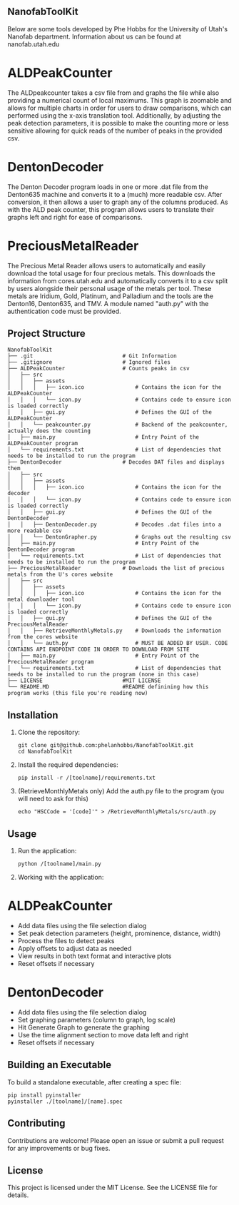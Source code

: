 ## NanofabToolKit

Below are some tools developed by Phe Hobbs for the University of Utah's Nanofab department.
Information about us can be found at nanofab.utah.edu


# ALDPeakCounter

The ALDpeakcounter takes a csv file from and graphs the file while also providing a numerical count of local maximums.
This graph is zoomable and allows for multiple charts in order for users to draw comparisons, which can performed using the x-axis translation tool.
Additionally, by adjusting the peak detection parameters, it is possible to make the counting more or less sensitive allowing for quick reads of the number of peaks in the provided csv.

# DentonDecoder

The Denton Decoder program loads in one or more .dat file from the Denton635 machine and converts it to a (much) more readable csv.
After conversion, it then allows a user to graph any of the columns produced.
As with the ALD peak counter, this program allows users to translate their graphs left and right for ease of comparisons.

# PreciousMetalReader

The Precious Metal Reader allows users to automatically and easily download the total usage for four precious metals.
This downloads the information from cores.utah.edu and automatically converts it to a csv split by users alongside their personal usage of the metals per tool.
These metals are Iridium, Gold, Platinum, and Palladium and the tools are the Denton16, Denton635, and TMV.
A module named "auth.py" with the authentication code must be provided.

## Project Structure

```
NanofabToolKit
├── .git                            # Git Information
├── .gitignore                      # Ignored files
├── ALDPeakCounter                  # Counts peaks in csv
│   ├── src
│   │   ├── assets
│   │   │   ├── icon.ico                # Contains the icon for the ALDPeakCounter
│   │   │   └── icon.py                 # Contains code to ensure icon is loaded correctly
│   │   ├── gui.py                      # Defines the GUI of the ALDPeakCounter
│   │   └── peakcounter.py              # Backend of the peakcounter, actually does the counting
│   ├── main.py                         # Entry Point of the ALDPeakCounter program
│   └── requirements.txt                # List of dependencies that needs to be installed to run the program
├── DentonDecoder                   # Decodes DAT files and displays them
│   ├── src
│   │   ├── assets
│   │   │   ├── icon.ico                # Contains the icon for the decoder
│   │   │   └── icon.py                 # Contains code to ensure icon is loaded correctly
│   │   ├── gui.py                      # Defines the GUI of the DentonDecoder
│   │   ├── DentonDecoder.py            # Decodes .dat files into a more readable csv
│   │   └── DentonGrapher.py            # Graphs out the resulting csv
│   ├── main.py                         # Entry Point of the DentonDecoder program
│   └── requirements.txt                # List of dependencies that needs to be installed to run the program
├── PreciousMetalReader             # Downloads the list of precious metals from the U's cores website
│   ├── src
│   │   ├── assets
│   │   │   ├── icon.ico                # Contains the icon for the metal downloader tool
│   │   │   └── icon.py                 # Contains code to ensure icon is loaded correctly
│   │   ├── gui.py                      # Defines the GUI of the PreciousMetalReader
│   │   ├── RetrieveMonthlyMetals.py    # Downloads the information from the cores website
│   │   └── auth.py                     # MUST BE ADDED BY USER. CODE CONTAINS API ENDPOINT CODE IN ORDER TO DOWNLOAD FROM SITE
│   ├── main.py                         # Entry Point of the PreciousMetalReader program
│   └── requirements.txt                # List of dependencies that needs to be installed to run the program (none in this case)
├── LICENSE                         #MIT LICENSE 
└── README.MD                       #README definining how this program works (this file you're reading now)
```

## Installation

1. Clone the repository:
   ```
   git clone git@github.com:phelanhobbs/NanofabToolKit.git
   cd NanofabToolKit
   ```

2. Install the required dependencies:
   ```
   pip install -r /[toolname]/requirements.txt
   ```

3. (RetrieveMonthlyMetals only) Add the auth.py file to the program (you will need to ask for this)
    ```
    echo "HSCCode = '[code]'" > /RetrieveMonthlyMetals/src/auth.py
    ```

## Usage

1. Run the application:
   ```
   python /[toolname]/main.py
   ```

2. Working with the application:

# ALDPeakCounter

- Add data files using the file selection dialog
- Set peak detection parameters (height, prominence, distance, width)
- Process the files to detect peaks
- Apply offsets to adjust data as needed
- View results in both text format and interactive plots
- Reset offsets if necessary

# DentonDecoder

- Add data files using the file selection dialog
- Set graphing parameters (column to graph, log scale)
- Hit Generate Graph to generate the graphing
- Use the time alignment section to move data left and right
- Reset offsets if necessary

## Building an Executable

To build a standalone executable, after creating a spec file:

   ```
   pip install pyinstaller 
   pyinstaller ./[toolname]/[name].spec
   ```
   
## Contributing

Contributions are welcome! Please open an issue or submit a pull request for any improvements or bug fixes.

## License

This project is licensed under the MIT License. See the LICENSE file for details.
